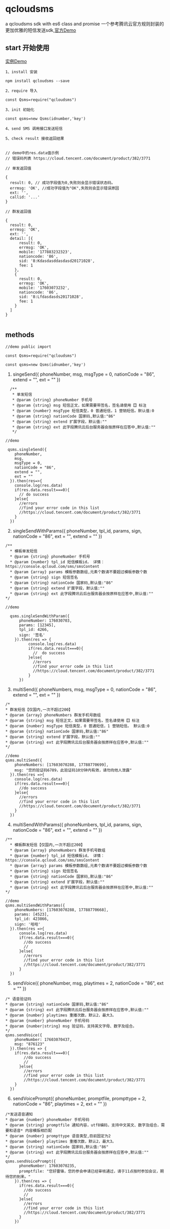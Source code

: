 # qcloudsms
a qcloudsms sdk  with es6 class and promise
一个参考腾讯云官方规则封装的更加优雅的短信发送sdk,[官方Demo](https://github.com/qcloudsms/qcloudsms/tree/master/demo/js)


## start 开始使用
[实例Demo](https://github.com/unliar/qcloudsms/blob/master/demo.js)
```
1、install 安装

npm install qcloudsms --save

2、require 导入

const Qsms=require("qcloudsms")

3、init 初始化

const qsms=new Qsms(idnumber,'key')

4、send SMS 调用接口发送短信

5、check result 接收返回结果


// demo中的res.data值示例
// 错误码列表 https://cloud.tencent.com/document/product/382/3771

// 单发返回值

{
  result: 0, // 成功字段值为0,失败则会显示错误状态码。
  errmsg: 'OK', //成功字段值为"OK",失败则会显示错误原因
  ext: '',
  callid: '...' 
}

// 群发返回值

{
  result: 0,
  errmsg: 'OK',
  ext: '',
  detail: [{
      result: 0,
      errmsg: 'OK',
      mobile: '177883232323',
      nationcode: '86',
      sid: '8:Kdasdasddasdasd20171028',
      fee: 1
    },
    {
      result: 0,
      errmsg: 'OK',
      mobile: '17603073232',
      nationcode: '86',
      sid: '8:Lfdasdasds20171028',
      fee: 1
    }
  ]
}


```

## methods
```
//demo public import

const Qsms=require("qcloudsms")

const qsms=new Qsms(idnumber,'key')
```
1. singeSend({
      phoneNumber,
      msg,
      msgType = 0,
      nationCode = "86",
      extend = "",
      ext = ""
    }) 

```
  /**
   * 单发短信
   * @param {string} phoneNumber 手机号 
   * @param {string} msg 短信正文，如果需要带签名，签名请使用【】标注
   * @param {number} msgType 短信类型，0 普通短信，1 营销短信。默认值:0
   * @param {string} nationCode 国家码,默认值:"86"
   * @param {string} extend 扩展字段，默认值:""
   * @param {string} ext 此字段腾讯云后台服务器会按原样在应答中,默认值:""
   */
   
//demo

 qsms.singleSend({
    phoneNumber,
    msg,
    msgType = 0,
    nationCode = "86",
    extend = "",
    ext = ""
  }).then(res=>{
    console.log(res.data)
    if(res.data.result===0){
      // do success
    }else{
      //errors
      //find your error code in this list
      //https://cloud.tencent.com/document/product/382/3771
    }
  })

```

2. singleSendWithParams({
      phoneNumber,
      tpl_id,
      params,
      sign,
      nationCode = "86",
      ext = "",
      extend = ""
    })
  ```
  /**
    * 模板单发短信
    * @param {string} phoneNumber 手机号
    * @param {number} tpl_id 短信模板id， 详情：https://console.qcloud.com/sms/smsContent 
    * @param {array} params 模板参数数组,元素个数请不要超过模板参数个数
    * @param {string} sign 短信签名
    * @param {string} nationCode 国家码,默认值:"86"
    * @param {string} extend 扩展字段，默认值:""
    * @param {string} ext 此字段腾讯云后台服务器会按原样在应答中,默认值:""
  */

  //demo

    qsms.singleSendWithParam({
        phoneNumber: 176030703,
        params: [12345],
        tpl_id: 4266,
        sign: '签名'
      }).then(res => {
            console.log(res.data)
            if(res.data.result===0){
              //  do success
            }else{
              //errors
              //find your error code in this list
              //https://cloud.tencent.com/document/product/382/3771
            }
        })  
  ```
  3. multiSend({
        phoneNumbers,
        msg,
        msgType = 0,
        nationCode = "86",
        extend = "",
        ext = ""
     })
  ```
  /*
  * 群发短信【仅国内,一次不超过200】
  * @param {array} phoneNumbers 群发手机号数组 
  * @param {string} msg 短信正文，如果需要带签名，签名请使用【】标注
  * @param {number} msgType 短信类型，0 普通短信，1 营销短信。 默认值:0
  * @param {string} nationCode 国家码,默认值:"86"
  * @param {string} extend 扩展字段，默认值:""
  * @param {string} ext 此字段腾讯云后台服务器会按原样在应答中,默认值:""
  */

  //demo
  qsms.multiSend({
      phoneNumbers: [17603070288, 17788770699],
      msg: "您的验证码6789，此验证码10分钟内有效，请勿向他人泄露"
    }).then(res =>{
      console.log(res.data)
      if(res.data.result===0){
        //do success
      }else{
        //errors
        //find your error code in this list
        //https://cloud.tencent.com/document/product/382/3771
      }
    })

  ```
  4. multiSendWithParams({
      phoneNumbers,
      tpl_id,
      params,
      sign,
      nationCode = "86",
      ext = "",
      extend = ""
    }) 

  ```
  /**
    * 模板群发短信【仅国内,一次不超过200】
    * @param {array} phoneNumbers 群发手机号数组 
    * @param {number} tpl_id 短信模板id， 详情：https://console.qcloud.com/sms/smsContent 
    * @param {array} params 模板参数数组,元素个数请不要超过模板参数个数
    * @param {string} sign 短信签名
    * @param {string} nationCode 国家码,默认值:"86"
    * @param {string} extend 扩展字段，默认值:""
    * @param {string} ext 此字段腾讯云后台服务器会按原样在应答中,默认值:""
  */
  
  //demo
  qsms.multiSendWithParams({
      phoneNumbers: [17603070288, 17788770668],
      params: [4523],
      tpl_id: 423866,
      sign: '哈哈'
    }).then(res =>{
        console.log(res.data)
        if(res.data.result===0){
          //do success
          //
        }else{
          //errors
          //find your error code in this list
          //https://cloud.tencent.com/document/product/382/3771
        }
    })

  ```
  
  5. sendVoice({
        phoneNumber,
        msg,
        playtimes = 2,
        nationCode = "86",
        ext = ""
      })
  ```
  /* 语音验证码
  * @param {string} nationCode 国家码,默认值:"86"
  * @param {string} ext 此字段腾讯云后台服务器会按原样在应答中,默认值:""
  * @param {number} playtimes 重播次数，默认2，最大3。
  * @param {number} phoneNumber 手机号码
  * @param {number|string} msg 验证码，支持英文字母、数字及组合。
  */
  qsms.sendVoice({
      phoneNumber: 17603070437,
      msg: "876123"
    }).then(res => {
      if(res.data.result===0){
          //do success
          //
        }else{
          //errors
          //find your error code in this list
          //https://cloud.tencent.com/document/product/382/3771
      }
    })
  ```
  
  6. sendVoicePrompt({
        phoneNumber,
        promptfile,
        prompttype = 2,
        nationCode = "86",
        playtimes = 2,
        ext = ""
      })

  ```
  /*发送语音通知
  * @param {number} phoneNumber 手机号码
  * @param {string} promptfile 通知内容，utf8编码，支持中文英文、数字及组合，需要和语音* 内容模版相匹配
  * @param {number} prompttype 语音类型,目前固定为2
  * @param {number} playtimes 重播次数，默认2，最大3。
  * @param {string} nationCode 国家码,默认值:"86"
  * @param {string} ext 此字段腾讯云后台服务器会按原样在应答中,默认值:""
  */
  qsms.sendVoicePrompt({
        phoneNumber: 17603070235,
        promptfile: "您好雷锋，您的参会申请已经审核通过，请于11点按时参加会议，期待您的到来。"
      }).then(res => {
        if(res.data.result===0){
          //do success
          //
        }else{
          //errors
          //find your error code in this list
          //https://cloud.tencent.com/document/product/382/3771
        }
      })
  ```